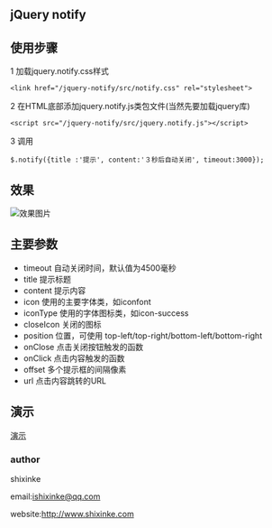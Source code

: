 ## jQuery notify

## 使用步骤

1 加载jquery.notify.css样式

    <link href="/jquery-notify/src/notify.css" rel="stylesheet">

2 在HTML底部添加jquery.notify.js类包文件(当然先要加载jquery库)

    <script src="/jquery-notify/src/jquery.notify.js"></script>
    
3 调用

    $.notify({title :'提示', content:'３秒后自动关闭', timeout:3000});
    
## 效果

![效果图片](https://shixinke.github.io/jquery-notify/snapshot/notify.png)    
    
## 主要参数

* timeout 自动关闭时间，默认值为4500毫秒
* title 提示标题
* content 提示内容
* icon 使用的主要字体类，如iconfont
* iconType 使用的字体图标类，如icon-success
* closeIcon 关闭的图标
* position 位置，可使用 top-left/top-right/bottom-left/bottom-right
* onClose 点击关闭按钮触发的函数
* onClick 点击内容触发的函数
* offset 多个提示框的间隔像素
* url 点击内容跳转的URL

## 演示

[演示](https://shixinke.github.io/jquery-notify/examples/basic.html)

### author

shixinke 

email:ishixinke@qq.com

website:http://www.shixinke.com


